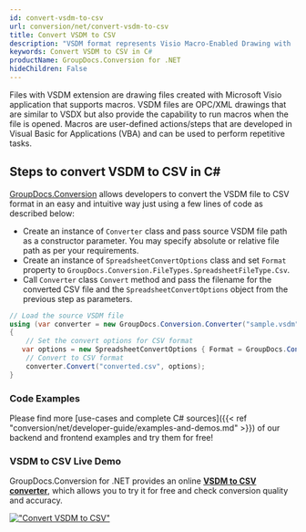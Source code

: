 ```yaml
---
id: convert-vsdm-to-csv
url: conversion/net/convert-vsdm-to-csv
title: Convert VSDM to CSV
description: "VSDM format represents Visio Macro-Enabled Drawing with .vsdm extension. Learn how to convert VSDM to CSV file programmatically in C# language using GroupDocs.Conversion for .NET library."
keywords: Convert VSDM to CSV in C#
productName: GroupDocs.Conversion for .NET
hideChildren: False
---
```


Files with VSDM extension are drawing files created with Microsoft Visio application that supports macros. VSDM files are OPC/XML drawings that are similar to VSDX but also provide the capability to run macros when the file is opened. Macros are user-defined actions/steps that are developed in Visual Basic for Applications (VBA) and can be used to perform repetitive tasks.

## Steps to convert VSDM to CSV in C#

[GroupDocs.Conversion](https://products.groupdocs.com/conversion/net) allows developers to convert the VSDM file to CSV format in an easy and intuitive way just using a few lines of code as described below:

* Create an instance of `Converter` class and pass source VSDM file path as a constructor parameter. You may specify absolute or relative file path as per your requirements. 
* Create an instance of `SpreadsheetConvertOptions` class and set `Format` property to `GroupDocs.Conversion.FileTypes.SpreadsheetFileType.Csv`.
* Call `Converter` class `Convert` method and pass the filename for the converted CSV file and the `SpreadsheetConvertOptions` object from the previous step as parameters.

```csharp
// Load the source VSDM file
using (var converter = new GroupDocs.Conversion.Converter("sample.vsdm"))
{
    // Set the convert options for CSV format
   var options = new SpreadsheetConvertOptions { Format = GroupDocs.Conversion.FileTypes.SpreadsheetFileType.Csv };
    // Convert to CSV format
    converter.Convert("converted.csv", options);
}
```

### Code Examples

Please find more [use-cases and complete C# sources]({{< ref "conversion/net/developer-guide/examples-and-demos.md" >}}) of our backend and frontend examples and try them for free!

### VSDM to CSV Live Demo

GroupDocs.Conversion for .NET provides an online [**VSDM to CSV converter**](https://products.groupdocs.app/conversion/vsdm-to-csv), which allows you to try it for free and check conversion quality and accuracy.

[!["Convert VSDM to CSV"](conversion/net/images/convert-to-csv/convert-vsdm-to-csv.png)](https://products.groupdocs.app/conversion/vsdm-to-csv)